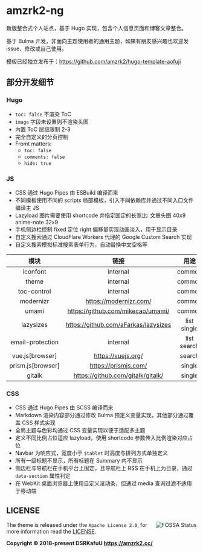 # amzrk2-ng

新版整合式个人站点，基于 Hugo 实现，包含个人信息页面和博客文章整合。

基于 Bulma 开发，非面向主题使用者的通用主题，如果有朋友感兴趣也欢迎发 issue、修改或自己使用。

模板已经独立发布于：<https://github.com/amzrk2/hugo-template-aofuji>

## 部分开发细节

### Hugo

- `toc: false` 不渲染 ToC
- `image` 字段未设置则不渲染头图
- 内置 ToC 层级限制 2-3
- 完全自定义的分页控制
- Fromt matters:
  - `toc: false`
  - `comments: false`
  - `hide: true`

### JS

- CSS 通过 Hugo Pipes 由 ESBuild 编译而来
- 不同模板使用不同的 scripts 局部模板，引入不同依赖库并通过不同入口文件编译主 JS
- Lazyload 图片需要使用 shortcode 并指定固定的长宽比: 文章头图 40x9 anime-note 32x9
- 手机侧边栏控制 fixed 定位 right 偏移量实现动画淡入，用于显示目录
- 自定义搜索通过 CloudFlare Workers 代理的 Google Custom Search 实现
- 自定义搜索模拟标准搜索表单行为，自动替换中文空格等

|        模块         |                  链接                  |    用途     |
| :-----------------: | :------------------------------------: | :---------: |
|      iconfont       |                internal                |   common    |
|        theme        |                internal                |   common    |
|     toc-control     |                internal                |   common    |
|      modernizr      |        <https://modernizr.com/>        |   common    |
|        umami        |  <https://github.com/mikecao/umami/>   |   common    |
|      lazysizes      | <https://github.com/aFarkas/lazysizes> | list single |
|  email-protection   |                internal                | list search |
|  vue.js\[browser\]  |          <https://vuejs.org/>          |   search    |
| prism.js\[browser\] |         <https://prismjs.com/>         |   single    |
|       gitalk        |  <https://github.com/gitalk/gitalk/>   |   single    |

### CSS

- CSS 通过 Hugo Pipes 由 SCSS 编译而来
- Markdown 渲染内容部分通过修改 Bulma 预定义变量实现，其他部分通过覆盖 CSS 样式实现
- 全局主题与色彩均通过 CSS 变量实现以便于适配多主题
- 定义不同比例占位适应 lazyload，使用 shortcode 参数传入比例渲染对应占位
- Navbar 为响应式，宽度小于 `$tablet` 时高度与排列方式单独定义
- 所有一级标题不显示，所有标题在 Summary 内不显示
- 侧边栏与导航栏在手机平台上固定，且导航栏上 RSS 在手机上为目录，通过 `data-section` 属性判定
- 在 WebKit 桌面浏览器上使用自定义滚动条，但通过 media 查询过滤不适用于移动端

## LICENSE

<img align="right" alt="FOSSA Status" src="https://app.fossa.com/api/projects/git%2Bgithub.com%2Famzrk2%2Famzrk2-ng.svg?type=large" />

The theme is released under the `Apache License 2.0`, for more information read the [LICENSE](https://github.com/amzrk2/amzrk2-ng/blob/master/LICENSE).

**Copyright © 2018-present DSRKafuU <https://amzrk2.cc/>**
